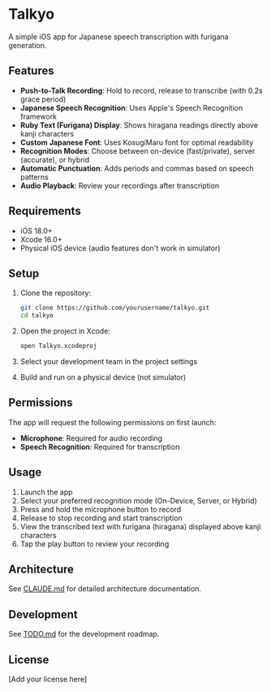 # Talkyo

A simple iOS app for Japanese speech transcription with furigana generation.

## Features

- **Push-to-Talk Recording**: Hold to record, release to transcribe (with 0.2s grace period)
- **Japanese Speech Recognition**: Uses Apple's Speech Recognition framework
- **Ruby Text (Furigana) Display**: Shows hiragana readings directly above kanji characters
- **Custom Japanese Font**: Uses KosugiMaru font for optimal readability
- **Recognition Modes**: Choose between on-device (fast/private), server (accurate), or hybrid
- **Automatic Punctuation**: Adds periods and commas based on speech patterns
- **Audio Playback**: Review your recordings after transcription

## Requirements

- iOS 18.0+
- Xcode 16.0+
- Physical iOS device (audio features don't work in simulator)

## Setup

1. Clone the repository:
   ```bash
   git clone https://github.com/yourusername/talkyo.git
   cd talkyo
   ```

2. Open the project in Xcode:
   ```bash
   open Talkyo.xcodeproj
   ```

3. Select your development team in the project settings

4. Build and run on a physical device (not simulator)

## Permissions

The app will request the following permissions on first launch:
- **Microphone**: Required for audio recording
- **Speech Recognition**: Required for transcription

## Usage

1. Launch the app
2. Select your preferred recognition mode (On-Device, Server, or Hybrid)
3. Press and hold the microphone button to record
4. Release to stop recording and start transcription
5. View the transcribed text with furigana (hiragana) displayed above kanji characters
6. Tap the play button to review your recording

## Architecture

See [CLAUDE.md](CLAUDE.md) for detailed architecture documentation.

## Development

See [TODO.md](TODO.md) for the development roadmap.

## License

[Add your license here]